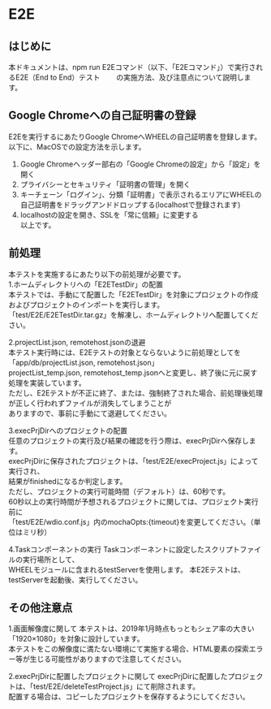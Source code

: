 # E2E
## はじめに
本ドキュメントは、npm run E2Eコマンド（以下、「E2Eコマンド」）で実行されるE2E（End to End）テスト　　
の実施方法、及び注意点について説明します。

## Google Chromeへの自己証明書の登録
E2Eを実行するにあたりGoogle ChromeへWHEELの自己証明書を登録します。  
以下に、MacOSでの設定方法を示します。  
1. Google Chromeヘッダー部右の「Google Chromeの設定」から「設定」を開く
1. プライバシーとセキュリティ「証明書の管理」を開く
1. キーチェーン「ログイン」、分類「証明書」で表示されるエリアにWHEELの自己証明書をドラッグアンドドロップする(localhostで登録されます)
1. localhostの設定を開き、SSLを「常に信頼」に変更する  
以上です。
## 前処理
本テストを実施するにあたり以下の前処理が必要です。  
1.ホームディレクトリへの「E2ETestDir」の配置  
本テストでは、手動にて配置した「E2ETestDir」を対象にプロジェクトの作成およびプロジェクトのインポートを実行します。  
「test/E2E/E2ETestDir.tar.gz」を解凍し、ホームディレクトリへ配置してください。  

2.projectList.json, remotehost.jsonの退避  
本テスト実行時には、E2Eテストの対象とならないように前処理としてを「app/db/projectList.json, remotehost.json」  
projectList_temp.json, remotehost_temp.jsonへと変更し、終了後に元に戻す処理を実装しています。  
ただし、E2Eテストが不正に終了、または、強制終了された場合、前処理後処理が正しく行われずファイルが消失してしまうことが  
ありますので、事前に手動にて退避してください。

3.execPrjDirへのプロジェクトの配置  
任意のプロジェクトの実行及び結果の確認を行う際は、execPrjDirへ保存します。  
execPrjDirに保存されたプロジェクトは、「test/E2E/execProject.js」によって実行され、  
結果がfinishedになるか判定します。  
ただし、プロジェクトの実行可能時間（デフォルト）は、60秒です。  
60秒以上の実行時間が予想されるプロジェクトに関しては、プロジェクト実行前に  
「test/E2E/wdio.conf.js」内のmochaOpts:{timeout}を変更してください。（単位はミリ秒）

4.Taskコンポーネントの実行
Taskコンポーネントに設定したスクリプトファイルの実行場所として、  
WHEELモジュールに含まれるtestServerを使用します。
本E2Eテストは、testServerを起動後、実行してください。

## その他注意点
1.画面解像度に関して
本テストは、2019年1月時点もっともシェア率の大きい「1920×1080」を対象に設計しています。  
本テストをこの解像度に満たない環境にて実施する場合、HTML要素の探索エラー等が生じる可能性がありますので注意してください。  

2.execPrjDirに配置したプロジェクトに関して
execPrjDirに配置したプロジェクトは、「test/E2E/deleteTestProject.js」にて削除されます。  
配置する場合は、コピーしたプロジェクトを保存するようにしてください。